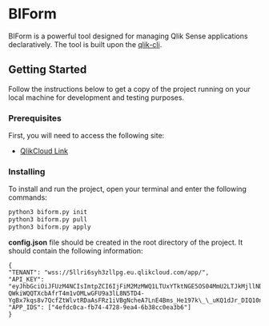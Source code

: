 # BIForm

BIForm is a powerful tool designed for managing Qlik Sense applications declaratively. The tool is built upon the [qlik-cli](https://github.com/qlik-oss/qliksense-k8s).

## Getting Started

Follow the instructions below to get a copy of the project running on your local machine for development and testing purposes.

### Prerequisites

First, you will need to access the following site:

- [QlikCloud Link](https://5llri6syh3zllpg.eu.qlikcloud.com/sense/app/4efdc0ca-fb74-4728-9ea4-6b38cc0ea3b6/sheet/41f524b1-b4e7-4641-968f-34e582229122/state/edit)

### Installing

To install and run the project, open your terminal and enter the following commands:

```bash
python3 biform.py init
python3 biform.py pull
python3 biform.py apply
```

**config.json** file should be created in the root directory of the project. It should contain the following information:

```
{
"TENANT": "wss://5llri6syh3zllpg.eu.qlikcloud.com/app/",
"API_KEY": "eyJhbGciOiJFUzM4NCIsImtpZCI6IjFiM2MzMWQ1LTUxYTktNGE5OS04MmU2LTJkMjllNDJiZTIzOCIsInR5cCI6IkpXVCJ9.eyJzdWJUeXBlIjoidXNlciIsInRlbmFudElkIjoiTE5hd2ZBNkJlSFVmaUluRVFsekQwbFpzMEw2QUpBV2MiLCJqdGkiOiIxYjNjMzFkNS01MWE5LTRhOTktODJlNi0yZDI5ZTQyYmUyMzgiLCJhdWQiOiJxbGlrLmFwaSIsImlzcyI6InFsaWsuYXBpL2FwaS1rZXlzIiwic3ViIjoiNjM5NWNmYWVhNDkyOGRlOTQxNWFjNzZjIn0.YO2EwY90ikS2EUY15-QWkiWQQTXcbAfrT4m1vOMLwGFU9a3lL8N5TD4-YgBx7kqs8v7QcfZtWlvtRDaAsFRz1iVBgNcheA7LnE4Bms_He197k\_\_uKQ1dJr_DIQ10nt4N",
"APP_IDS": ["4efdc0ca-fb74-4728-9ea4-6b38cc0ea3b6"]
}
```

```

```
